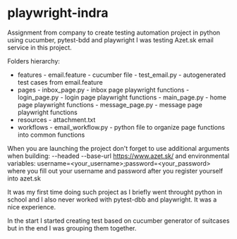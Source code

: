 # playwright-indra
Assignment from company to create testing automation project in python using cucumber, pytest-bdd and playwright
I was testing Azet.sk email service in this project.

Folders hierarchy:
- features  -  email.feature - cucumber file
            -  test_email.py - autogenerated test cases from email.feature
- pages     -  inbox_page.py - inbox page playwright functions
            -  login_page.py - login page playwright functions
            -  main_page.py - home page playwright functions
          -  message_page.py - message page playwright functions
- resources - attachment.txt
- workflows - email_workflow.py - python file to organize page functions into common functions

When you are launching the project don't forget to use additional arguments when building:
--headed --base-url https://www.azet.sk/
and environmental variables:
username=<your_username>;password=<your_password>
where you fill out your username and password after you register yourself into azet.sk

It was my first time doing such project as I briefly went throught python in school and I also never worked with pytest-dbb and playwright. It was a nice experience.

In the start I started creating test based on cucumber generator of suitcases but in the end I was grouping them together.
